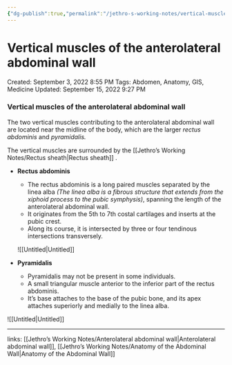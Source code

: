 ```yaml
---
{"dg-publish":true,"permalink":"/jethro-s-working-notes/vertical-muscles-of-the-anterolateral-abdominal-wa/","dgPassFrontmatter":true}
---
```



# Vertical muscles of the anterolateral abdominal wall

Created: September 3, 2022 8:55 PM
Tags: Abdomen, Anatomy, GIS, Medicine
Updated: September 15, 2022 9:27 PM

### Vertical muscles of the anterolateral abdominal wall

The two vertical muscles contributing to the anterolateral abdominal wall are located near the midline of the body, which are the larger *rectus abdominis* and *pyramidalis.*

The vertical muscles are surrounded by the [[Jethro’s Working Notes/Rectus sheath\|Rectus sheath]] .

- **Rectus abdominis**
    - The rectus abdominis is a long paired muscles separated by the linea alba *(The linea alba is a fibrous structure that extends from the xiphoid process to the pubic symphysis)*, spanning the length of the anterolateral abdominal wall.
    - It originates from the 5th to 7th costal cartilages and inserts at the pubic crest.
    - Along its course, it is intersected by three or four tendinous intersections transversely.
    
    ![[Untitled\|Untitled]]
    
- **Pyramidalis**
    - Pyramidalis may not be present in some individuals.
    - A small triangular muscle anterior to the inferior part of the rectus abdominis.
    - It’s base attaches to the base of the pubic bone, and its apex attaches superiorly and medially to the linea alba.
    

![[Untitled\|Untitled]]

---

links: [[Jethro’s Working Notes/Anterolateral abdominal wall\|Anterolateral abdominal wall]], [[Jethro’s Working Notes/Anatomy of the Abdominal Wall\|Anatomy of the Abdominal Wall]]